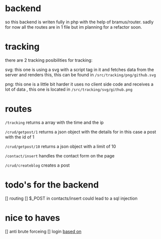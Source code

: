 # backend 

so this backend is writen fully in php with the help of bramus/router. sadly for now all the routes are in 1 file but im planning for a refactor soon.

# tracking 
there are 2 tracking posibilities for tracking:

svg: this one is using a svg with a script tag in it and fetches data from the server and renders this, this can be found in
 `/src/tracking/png/github.svg` 

png: this one is a little bit harder it uses no client side code and receives a lot of data , this one is located in
`/src/tracking/svg/github.png`

# routes 
`/tracking`
returns a array with the time and the ip

`/crud/getpost/1`
returns a json object with the details for in this case a post with the id of 1

`/crud/getpost/10`
returns a json object with a limit of 10

`/contact/insert`
handles the contact form on the page

`/crud/createblog`
creates a post 

# todo's for the backend
[] routing
[] $_POST in contacts/insert could lead to a sql injection

# nice to haves
[] anti brute forceing
[] login [based on](https://dev.to/mgranados/how-to-build-a-simple-login-with-nextjs-and-react-hooks-255)